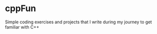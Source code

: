 # cppFun
Simple coding exercises and projects that I write during my journey to get familiar with C++
